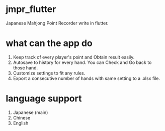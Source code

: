 # jmpr_flutter

Japanese Mahjong Point Recorder write in flutter.

# what can the app do
1. Keep track of every player's point and Obtain result easily.
2. Autosave to history for every hand. You can Check and Go back to those hand.
3. Customize settings to fit any rules.
4. Export a consecutive number of hands with same setting to a .xlsx file.

# language support
1. Japanese (main)
2. Chinese
3. English
